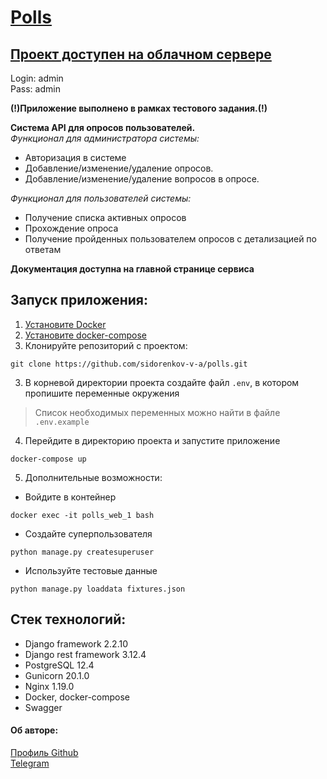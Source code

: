 # [Polls](http://84.201.162.201/)
## [Проект доступен на облачном сервере](http://84.201.162.201/)
Login: admin  
Pass: admin

**(!)Приложение выполнено в рамках тестового задания.(!)**

**Система API для опросов пользователей.**  
*Функционал для администратора системы:*
- Авторизация в системе
- Добавление/изменение/удаление опросов.
- Добавление/изменение/удаление вопросов в опросе.

*Функционал для пользователей системы:*
- Получение списка активных опросов
- Прохождение опроса
- Получение пройденных пользователем опросов с детализацией по ответам

**Документация доступна на главной странице сервиса**

## Запуск приложения:
1) [Установите Docker](https://www.docker.com/products/docker-desktop)
2) [Установите docker-compose](https://docs.docker.com/compose/install/)
3) Клонируйте репозиторий с проектом:
```
git clone https://github.com/sidorenkov-v-a/polls.git
```
3) В корневой директории проекта создайте файл `.env`, в котором пропишите переменные окружения  
>Список необходимых переменных можно найти в файле `.env.example`
4) Перейдите в директорию проекта и запустите приложение
```
docker-compose up
```
5) Дополнительные возможности:
- Войдите в контейнер
```
docker exec -it polls_web_1 bash
```
- Создайте суперпользователя
```
python manage.py createsuperuser
```
- Используйте тестовые данные
```
python manage.py loaddata fixtures.json 
```

## Стек технологий:   
- Django framework 2.2.10
- Django rest framework 3.12.4
- PostgreSQL 12.4
- Gunicorn 20.1.0
- Nginx 1.19.0
- Docker, docker-compose
- Swagger

#### Об авторе:
[Профиль Github](https://github.com/sidorenkov-v-a/)  
[Telegram](https://t.me/sidorenkov_vl)
